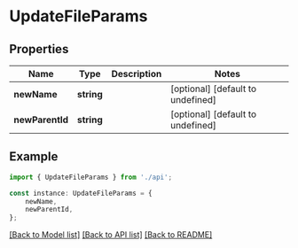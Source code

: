 # UpdateFileParams


## Properties

Name | Type | Description | Notes
------------ | ------------- | ------------- | -------------
**newName** | **string** |  | [optional] [default to undefined]
**newParentId** | **string** |  | [optional] [default to undefined]

## Example

```typescript
import { UpdateFileParams } from './api';

const instance: UpdateFileParams = {
    newName,
    newParentId,
};
```

[[Back to Model list]](../README.md#documentation-for-models) [[Back to API list]](../README.md#documentation-for-api-endpoints) [[Back to README]](../README.md)
